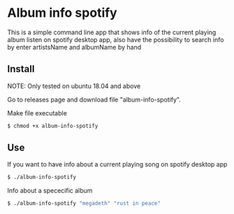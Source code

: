 # Album info spotify

This is a simple command line app that shows info of the current playing album listen on spotify desktop app, also have the possibility to search info by enter artistsName and albumName by hand

## Install
NOTE: Only tested on ubuntu 18.04 and above

Go to releases page and download file "album-info-spotify".

Make file executable
```sh
$ chmod +x album-info-spotify
```

## Use

If you want to have info about a current playing song on spotify desktop app
```sh
$ ./album-info-spotify
```

Info about a spececific album

```sh
$ ./album-info-spotify "megadeth" "rust in peace"
```
